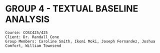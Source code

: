 # GROUP 4 - TEXTUAL BASELINE ANALYSIS 

    Course: COSC425/425
    Client: Dr. Randall Cone
    Group Members: Caroline Smith, Ikomi Moki, Joseph Fernandez, Joshua Comfort, William Townsend
